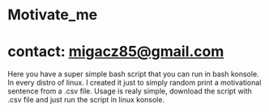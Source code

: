 # Motivate_me
# contact: migacz85@gmail.com


Here you have a super simple bash script that you can run in bash konsole. 
In every distro of linux. I created it just to simply random print a motivational sentence from a .csv file. 
Usage is realy simple, download the script with .csv file and just run the script in linux konsole. 
